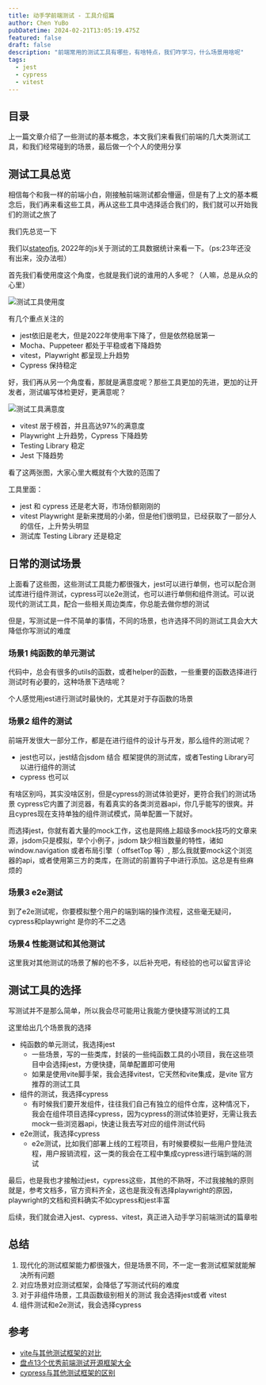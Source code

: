 ```yaml
---
title: 动手学前端测试 - 工具介绍篇
author: Chen YuBo
pubDatetime: 2024-02-21T13:05:19.475Z
featured: false
draft: false
description: "前端常用的测试工具有哪些，有啥特点，我们咋学习，什么场景用啥呢"
tags:
  - jest
  - cypress
  - vitest
---
```


## 目录

上一篇文章介绍了一些测试的基本概念，本文我们来看我们前端的几大类测试工具，和我们经常碰到的场景，最后做一个个人的使用分享

## 测试工具总览

相信每个和我一样的前端小白，刚接触前端测试都会懵逼，但是有了上文的基本概念后，我们再来看这些工具，再从这些工具中选择适合我们的，我们就可以开始我们的测试之旅了

我们先总览一下

我们以[stateofjs](https://2022.stateofjs.com/zh-Hans/libraries/testing/), 2022年的js关于测试的工具数据统计来看一下。（ps:23年还没有出来，没办法啦）

首先我们看使用度这个角度，也就是我们说的谁用的人多呢？（人嘛，总是从众的心里）

![测试工具使用度](@assets/images/FET/02-01.png)

有几个重点关注的

- jest依旧是老大，但是2022年使用率下降了，但是依然稳居第一
- Mocha、Puppeteer 都处于平稳或者下降趋势
- vitest，Playwright 都呈现上升趋势
- Cypress 保持稳定

好，我们再从另一个角度看，那就是满意度呢？那些工具更加的先进，更加的让开发者，测试编写体检更好，更满意呢？

![测试工具满意度](@assets/images/FET/02-02.png)

- vitest 居于榜首，并且高达97%的满意度
- Playwright 上升趋势，Cypress 下降趋势
- Testing Library 稳定
- Jest 下降趋势

看了这两张图，大家心里大概就有个大致的范围了

工具里面：

- jest 和 cypress 还是老大哥，市场份额刚刚的
- vitest Playwright 是新来搅局的小弟，但是他们很明显，已经获取了一部分人的信任，上升势头明显
- 测试库 Testing Library 还是稳定

## 日常的测试场景

上面看了这些图，这些测试工具能力都很强大，jest可以进行单侧，也可以配合测试库进行组件测试，cypress可以e2e测试，也可以进行单侧和组件测试。可以说现代的测试工具，配合一些相关周边类库，你总能去做你想的测试

但是，写测试是一件不简单的事情，不同的场景，也许选择不同的测试工具会大大降低你写测试的难度

### 场景1 纯函数的单元测试

代码中，总会有很多的utils的函数，或者helper的函数，一些重要的函数选择进行测试时有必要的，这种场景下选啥呢？

个人感觉用jest进行测试时最快的，尤其是对于存函数的场景

### 场景2 组件的测试

前端开发很大一部分工作，都是在进行组件的设计与开发，那么组件的测试呢？

- jest也可以，jest结合jsdom 结合 框架提供的测试库，或者Testing Library可以进行组件的测试
- cypress 也可以

有啥区别吗，其实没啥区别，但是cypress的测试体验更好，更符合我们的测试场景
cypress它内置了浏览器，有着真实的各类浏览器api，你几乎能写的很爽。并且cypres现在支持单独的组件测试模式，简单配置一下就好。

而选择jest，你就有着大量的mock工作，这也是网络上超级多mock技巧的文章来源，jsdom只是模拟，举个小例子，jsdom 缺少相当数量的特性，诸如 window.navigation 或者布局引擎（ offsetTop 等）, 那么我就要mock这个浏览器的api，或者使用第三方的类库，在测试的前置钩子中进行添加。这总是有些麻烦的

### 场景3 e2e测试

到了e2e测试呢，你要模拟整个用户的端到端的操作流程，这些毫无疑问，cypress和playwright 是你的不二之选

### 场景4 性能测试和其他测试

这里我对其他测试的场景了解的也不多，以后补充吧，有经验的也可以留言评论

## 测试工具的选择

写测试并不是那么简单，所以我会尽可能用让我能方便快捷写测试的工具

这里给出几个场景我的选择

- 纯函数的单元测试，我选择jest
  - 一些场景，写的一些类库，封装的一些纯函数工具的小项目，我在这些项目中会选择jest，方便快捷，简单配置即可使用
  - 如果是使用vite脚手架，我会选择vitest，它天然和vite集成，是vite
    官方推荐的测试工具
- 组件的测试，我选择cypress
  - 有时候我们要开发组件，往往我们自己有独立的组件仓库，这种情况下，我会在组件项目选择cypress，因为cypress的测试体验更好，无需让我去mock一些浏览器api，快速让我去写对应的组件测试代码
- e2e测试，我选择cypress
  - e2e测试，比如我们部署上线的工程项目，有时候要模拟一些用户登陆流程，用户报销流程，这一类的我会在工程中集成cypress进行端到端的测试

最后，也是我也才接触过jest，cypress这些，其他的不熟呀，不过我接触的原则就是，参考文档多，官方资料齐全，这也是我没有选择playwright的原因，playwright的文档和资料确实不如cypress和jest丰富

后续，我们就会进入jest、cypress、vitest，真正进入动手学习前端测试的篇章啦

## 总结

1. 现代化的测试框架能力都很强大，但是场景不同，不一定一套测试框架就能解决所有问题
2. 对应场景对应测试框架，会降低了写测试代码的难度
3. 对于非组件场景，工具函数级别相关的测试 我会选择jest或者 vitest
4. 组件测试和e2e测试，我会选择cypress

## 参考

- [vite与其他测试框架的对比](https://cn.vitest.dev/guide/comparisons.html)
- [盘点13个优秀前端测试开源框架大全](https://www.51cto.com/article/745942.html?u_atoken=74968b19398497a5aa5fde8c37a37e01&u_asession=01_coxLt3kl2EhgPAtnAJZvTxzj0C9MScTH4O7-jozxZT-fG7qTYgA1RxCHPKXWRFLdlmHJsN3PcAI060GRB4YZGyPlBJUEqctiaTooWaXr7I&u_asig=05RzPbwqDjxqPkbrAWrKIZE94sKwQtAMESubguXbIOoZK3oKj8ntfdnFW9lCu2ocREnGqFpGGbuTpeOETHIyqjElYJAw-vNzKaOcLsGGb9MWwWaT473jgiOiUjuSGiqpIGmR-aodkl5YZQ3DtK9PRrQfqEqFxjoAIV3PalpnjJms1g2QMxYs6lyXb1lFWKql56UVy58hL806SoagTlWs7iwXF5B4uybw-KcY-4ToD4vyB6TECMmhIw6yNjAlJJvpTBrtdopmv5PNSBZPPNFt2N3IP1T1wCq2oGJJ4bxdKHINusTpJ-4hEVCCqo-GZeD3WUZHi7af-9T9DT_5BT1SiXZw&u_aref=ssZeU4G9xk9%2BCZM8Qm8cva9h1ac%3D)
- [cypress与其他测试框架的区别](https://docs.cypress.io/faq/questions/general-questions-faq#How-is-this-different-from-X-testing-tool)
